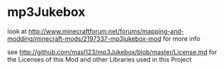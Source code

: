 # mp3Jukebox
look at http://www.minecraftforum.net/forums/mapping-and-modding/minecraft-mods/2197337-mp3jukebox-mod for more info


see http://github.com/masl123/mp3Jukebox/blob/master/License.md for the Licenses of this Mod and other Libraries used in this Project
